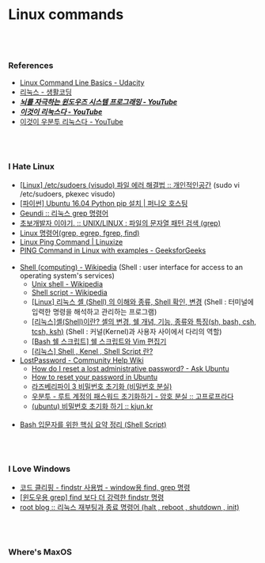 Linux commands 
==========


 <br/><br/>


### References
- [Linux Command Line Basics - Udacity](https://classroom.udacity.com/courses/ud595)
- [리눅스  - 생활코딩](https://opentutorials.org/course/2598)
- [___뇌를 자극하는 윈도우즈 시스템 프로그래밍 - YouTube___](https://www.youtube.com/playlist?list=PLVsNizTWUw7E2KrfnsyEjTqo-6uKiQoxc)
- [___이것이 리눅스다 - YouTube___](https://www.youtube.com/playlist?list=PLVsNizTWUw7EoFNBhIdVFp9eT6P22hU1o)
- [이것이 우분투 리눅스다 - YouTube](https://www.youtube.com/playlist?list=PLVsNizTWUw7H0hL3MIk4POxadZVwNOycL)


 <br/><br/>


### I Hate Linux
- [[Linux] /etc/sudoers (visudo) 파일 에러 해결법 :: 개인적인공간](https://brownbears.tistory.com/228) (sudo vi /etc/sudoers, pkexec visudo)
- [[파이썬]  Ubuntu 16.04 Python pip 설치 | 퍼니오 호스팅](https://www.fun25.co.kr/blog/python-pip-install-ubuntu-16-04/?category=002)
- [Geundi :: 리눅스 grep 명령어](https://geundi.tistory.com/113)
- [초보개발자 이야기. :: UNIX/LINUX : 파일의 문자열 패턴 검색 (grep)](https://ra2kstar.tistory.com/100)
- [Linux 명령어(grep, egrep, fgrep, find)](https://johyungen.tistory.com/159)
- [Linux Ping Command | Linuxize](https://linuxize.com/post/linux-ping-command/)
- [PING Command in Linux with examples - GeeksforGeeks](https://www.geeksforgeeks.org/ping-command-in-linux-with-examples/)   <br/><br/>
- [Shell (computing) - Wikipedia](https://en.wikipedia.org/wiki/Shell_(computing)) (Shell : user interface for access to an operating system's services)
    - [Unix shell - Wikipedia](https://en.wikipedia.org/wiki/Unix_shell)
    - [Shell script - Wikipedia](https://en.wikipedia.org/wiki/Shell_script)
    - [[Linux] 리눅스 셸 (Shell) 의 이해와 종류, Shell 확인, 변경](https://javacpro.tistory.com/52) (Shell : 터미널에 입력한 명령을 해석하고 관리하는 프로그램)
    - [[리눅스]셸(Shell)이란? 셸의 변경, 쉘 개념, 기능, 종류와 특징(sh, bash, csh, tcsh, ksh)](https://jhnyang.tistory.com/57) (Shell : 커널(Kernel)과 사용자 사이에서 다리의 역할)
    - [[Bash 쉘 스크립트] 쉘 스크립트와 Vim 편집기](https://gasaesososo.tistory.com/14?category=759822)
    - [[리눅스] Shell , Kenel , Shell Script 란?](https://gaeko-security-hack.tistory.com/118)
- [LostPassword - Community Help Wiki](https://help.ubuntu.com/community/LostPassword)
    - [How do I reset a lost administrative password? - Ask Ubuntu](https://askubuntu.com/questions/24006/how-do-i-reset-a-lost-administrative-password)
    - [How to reset your password in Ubuntu](https://www.psychocats.net/ubuntu/resetpassword)
    - [라즈베리파이 3 비밀번호 초기화 (비밀번호 분실)](https://hjeon.tistory.com/50)
    - [우분투 - 루트 계정의 패스워드 초기화하기 - 암호 분실 :: 고프로프라다](https://goproprada.tistory.com/201)
    - [(ubuntu) 비밀번호 초기화 하기 :: kjun.kr](https://kjun.kr/492)  <br/><br/>
- [Bash 입문자를 위한 핵심 요약 정리 (Shell Script)](https://blog.gaerae.com/2015/01/bash-hello-world.html)


 <br/><br/>


### I Love Windows 
- [코드 클리핑 - findstr 사용법 - window용 find, grep 명령](http://www.dreamy.pe.kr/zbxe/CodeClip/164827)
- [[윈도우용 grep] find 보다 더 강력한 findstr 명령](http://mwultong.blogspot.com/2006/07/grep-find-findstr.html)
- [root blog :: 리눅스 재부팅과 종료 명령어 (halt , reboot , shutdown , init)](https://rootblog.tistory.com/1)


 <br/><br/>


### Where's MaxOS


 <br/><br/>

